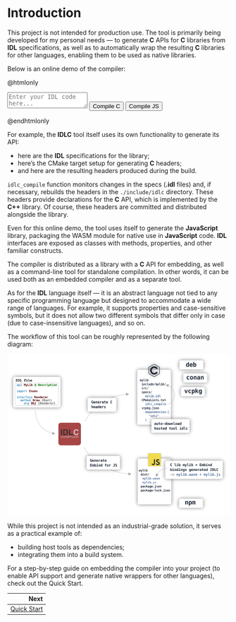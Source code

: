 # Introduction

This project is not intended for production use. The tool is primarily being developed for my personal needs — to generate **C** APIs for **C** libraries from **IDL** specifications, as well as to automatically wrap the resulting **C** libraries for other languages, enabling them to be used as native libraries.

Below is an online demo of the compiler:

@htmlonly
<div class="custom-container">
    <textarea id="editor" class="custom-editor" placeholder="Enter your IDL code here..."></textarea>
    <button id="compileC" class="custom-button">Compile C</button>
    <button id="compileJs" class="custom-button">Compile JS</button>
    <div class="tabs-overview-container" id="tab-container">
    </div>
</div>

<script type="module">
    import idlc from './idlc.js'

    const module = await idlc();
    
    const editor       = document.getElementById('editor');
    const compileC     = document.getElementById('compileC');
    const compileJs    = document.getElementById('compileJs');
    const tabContainer = document.getElementById('tab-container');

    compileC.addEventListener('click', () => {
        compileCode(module.Generator.C);
    });

    compileJs.addEventListener('click', () => {
        compileCode(module.Generator.JAVA_SCRIPT);
    });

    function compileCode(generator) {
        const code = editor.value.trim();
        if (!code) {
            // clearStatus();
            // showStatus('Please enter some code to compile', 'error');
            return;
        }
        // clearStatus();
        // showStatus('Compiling...');

        const source = {
            name: "<input>",
            data: code
        };

        const results = {};
        const options = new module.Options;
        options.writer = function (source) {
            results[source.name] = source.data;
        };

        const compiler = new module.Compiler;
        const result = compiler.compile(generator, undefined, [source], options);

        // clearStatus();
        // result.messages.forEach(message => {
        //     showStatus(`${message.isError ? "error" : "warning"} [${message.status.value < 2000 ? "W" : "E"}${message.status.value}]: ${message.message} at ${message.filename}:${message.line}:${message.column}`, message.isError ? 'error' : 'warning')
        // });

        // if (result.hasErrors) {
        //     showStatus('Compilation failed', 'error');
        // } else {
        //     showStatus('Compilation successful!', 'success');
        // }

        result.delete();
        compiler.delete();
        options.delete();
        
        if (Object.keys(results).length !== 0) {
            showResults(results);
        }
    }

    function showResults(files) {
        tabContainer.innerHTML = '';

        const tabs = document.createElement('div');
        tabs.className = `tabs-overview`;

        const tabContents = document.createElement('ul');

        const tabContentsDiv = document.createElement('div');
        tabContentsDiv.className = `tabbed`;
        tabContentsDiv.appendChild(tabContents);

        let first = true;
        const names = Object.keys(files);
        for (const [filename, content] of Object.entries(files)) {
            const b = document.createElement('b');
            b.className = `tab-title`;
            b.title = filename;
            b.textContent = filename;

            const tab = document.createElement('button');
            tab.className = `tab-button ${first ? 'active' : ''}`;
            tab.id = `tab-${filename}`;
            tab.appendChild(b);
            tab.addEventListener('click', () => switchTab(filename, names));
            tabs.appendChild(tab);

            const div = document.createElement('div');
            div.className = 'fragment';
            div.innerHTML = `<pre>${escapeHtml(content)}<\/pre>`;
            div.style.maxHeight = '300px';
            div.style.overflow = 'auto';

            const li = document.createElement('li');
            if (first) {
                li.className = 'selected';
            }
            li.id = `tab-content-${filename}`;
            li.appendChild(div);
            tabContents.appendChild(li);

            first = false;
        }

        tabContainer.appendChild(tabs);
        tabContainer.appendChild(tabContentsDiv);
    }

    function switchTab(filename, files) {
        files.forEach(file => {
            document.getElementById(`tab-${file}`).classList.remove('active');
            document.getElementById(`tab-content-${file}`).classList.remove('selected');
        });
        document.getElementById(`tab-${filename}`).classList.add('active');
        document.getElementById(`tab-content-${filename}`).classList.add('selected');
    }

    function escapeHtml(unsafe) {
        return unsafe
            .replace(/&/g, "&amp;")
            .replace(/</g, "&lt;")
            .replace(/>/g, "&gt;")
            .replace(/"/g, "&quot;")
            .replace(/'/g, "&#039;");
    }

    editor.value = `@ API Sample
@ Demonstration of the .idl file for describing the library interface [detail]
@ Author <author@mail.org> [author]
@ MIT License [copyright]
api Sample [version(1,1,0)]

@ Logging severity levels.
@ Hierarchical message importance classification. [detail]
enum LoggerLevel
    const Verbose @ Detailed diagnostic messages.
    const Debug   @ Debugging information.
    const Info    @ Informational messages.
    const Warning @ Potentially problematic situations.
    const Error   @ Recoverable error conditions.
    const Fatal   @ Critical unrecoverable errors.
    const Off     @ No logging output.

@ Graphics features.
@ Bitmask of supported hardware capabilities. [detail]
@ Sample ref {LoggerLevel}. [see]
enum Feature [flags]
    const None : 0 @ No special features
    const Bindless : 1 @ Bindless resource access
    const GeometryShader : 2 @ Geometry shader support
    const MeshShader : 4 @ Mesh shader support
    const SamplerFilterMinmax : 8 @ Min/max sampler filtering
    const DrawIndirect : 16 @ Indirect drawing

@ Color clear values.
@ Specifies RGBA values for color attachment clearing. [detail]
struct Color
    field Red {Float32} @ Red channel clear value.
    field Green {Float32} @ Green channel clear value.
    field Blue {Float32} @ Blue channel clear value.
    field Alpha {Float32} @ Alpha channel clear value.

@ Ger version lib
@ Format: (major << 16) | (minor << 8) | micro. [detail]
@ Return packed version number of "{Major}.{Minor}.{Micro}"[return]
func Version {Uint32}

@ Logging system interface.
@ Provides logging facilities with multiple severity levels. [detail]
interface Logger
    prop Level [get(GetLevel),set(SetLevel)] @ Current log severity threshold.

    @ Creates new logger instance
    @ Initializes logging subsystem with specific tag. [detail]
    @ Operation result [return]
    @ The tag string is specified in the format: "mygame:logic:health". [note]
    method Create {Bool} [ctor]
        arg Tag {Str} @ Tag string.
        arg Logger {Logger} [result] @ New logger instance.

    @ Releases logger instance.
    @ Destroys when reference count reaches zero. [detail]
    method Destroy [destroy]
        arg Logger {Logger} [this] @ Logger to destroy.

    @ Gets current severity level.
    @ Returns minimum level for logged messages. [detail]
    @ Current severity threshold. [return]
    @ {SetLevel} [see]
    method GetLevel {LoggerLevel} [const]
        arg Logger {Logger} [this] @ Target logger.

    @ Sets logging severity level.
    @ Filters messages below specified level. [detail]
    @ {GetLevel} [see]
    method SetLevel
        arg Logger {Logger} [this] @ Target logger.
        arg Level {LoggerLevel} @ New severity threshold.
`;

</script>
@endhtmlonly

For example, the **IDLC** tool itself uses its own functionality to generate its API:
- here are the **IDL** specifications for the library;
- here’s the CMake target setup for generating **C** headers;
- and here are the resulting headers produced during the build.

`idlc_compile` function monitors changes in the specs (**.idl** files) and, if necessary, rebuilds the headers in the `./include/idlc` directory. These headers provide declarations for the **C** API, which is implemented by the **C++** library. Of course, these headers are committed and distributed alongside the library.

Even for this online demo, the tool uses itself to generate the **JavaScript** library, packaging the WASM module for native use in **JavaScript** code. **IDL** interfaces are exposed as classes with methods, properties, and other familiar constructs.

The compiler is distributed as a library with a **C** API for embedding, as well as a command-line tool for standalone compilation. In other words, it can be used both as an embedded compiler and as a separate tool.

As for the **IDL** language itself — it is an abstract language not tied to any specific programming language but designed to accommodate a wide range of languages. For example, it supports properties and case-sensitive symbols, but it does not allow two different symbols that differ only in case (due to case-insensitive languages), and so on.

The workflow of this tool can be roughly represented by the following diagram:

![Diagram](diagram.svg "Diagram")

While this project is not intended as an industrial-grade solution, it serves as a practical example of:
- building host tools as dependencies;
- integrating them into a build system.

For a step-by-step guide on embedding the compiler into your project (to enable API support and generate native wrappers for other languages), check out the Quick Start.

<div class="section_buttons">
 
|                            Next |
|--------------------------------:|
| [Quick Start](quick-start.html) |
 
</div>
